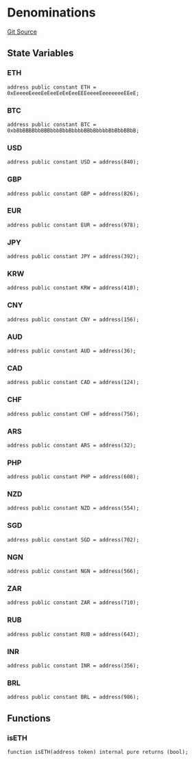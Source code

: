 # Denominations

[Git Source](https://github.com/Eoracle/target-contracts/blob/1999827c161f91e9bc99ac290d34e4d278bf02c5/src/libraries/Denominations.sol)

## State Variables

### ETH

```solidity
address public constant ETH = 0xEeeeeEeeeEeEeeEeEeEeeEEEeeeeEeeeeeeeEEeE;
```

### BTC

```solidity
address public constant BTC = 0xbBbBBBBbbBBBbbbBbbBbbbbBBbBbbbbBbBbbBBbB;
```

### USD

```solidity
address public constant USD = address(840);
```

### GBP

```solidity
address public constant GBP = address(826);
```

### EUR

```solidity
address public constant EUR = address(978);
```

### JPY

```solidity
address public constant JPY = address(392);
```

### KRW

```solidity
address public constant KRW = address(410);
```

### CNY

```solidity
address public constant CNY = address(156);
```

### AUD

```solidity
address public constant AUD = address(36);
```

### CAD

```solidity
address public constant CAD = address(124);
```

### CHF

```solidity
address public constant CHF = address(756);
```

### ARS

```solidity
address public constant ARS = address(32);
```

### PHP

```solidity
address public constant PHP = address(608);
```

### NZD

```solidity
address public constant NZD = address(554);
```

### SGD

```solidity
address public constant SGD = address(702);
```

### NGN

```solidity
address public constant NGN = address(566);
```

### ZAR

```solidity
address public constant ZAR = address(710);
```

### RUB

```solidity
address public constant RUB = address(643);
```

### INR

```solidity
address public constant INR = address(356);
```

### BRL

```solidity
address public constant BRL = address(986);
```

## Functions

### isETH

```solidity
function isETH(address token) internal pure returns (bool);
```
